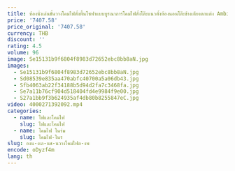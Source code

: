 ```yaml
---
title: ห้องนั่งเล่นชั้นวางโคมไฟตั้งพื้นโซฟาแบบบูรณาการโคมไฟตั้งโต๊ะแนวตั้งห้องนอนโต๊ะข้างเตียงตกแต่ง Ambient Light ขาตั้งจอแสดงผล
price: '7407.58'
price_original: '7407.58'
currency: THB
discount: ''
rating: 4.5
volume: 96
image: Se15131b9f6804f8983d72652ebc8bb8aN.jpg
images:
  - Se15131b9f6804f8983d72652ebc8bb8aN.jpg
  - Sd08539e835aa470abfc40700a5a06db43.jpg
  - Sfb4063ab22f34188b5d94d2fa7c3468fa.jpg
  - Se7a11b76cf904d518404fd4e9984f9e00.jpg
  - S27a1bb9f3b624935af4db80b8255847eC.jpg
video: 4000271392092.mp4
categories:
  - name: ไฟและโคมไฟ
    slug: ไฟและโคมไฟ
  - name: โคมไฟ ในร่ม
    slug: โคมไฟ-ในร
slug: องน-งเล-นช-นวางโคมไฟต-งพ
encode: oDyzf4m
lang: th
---
```

  